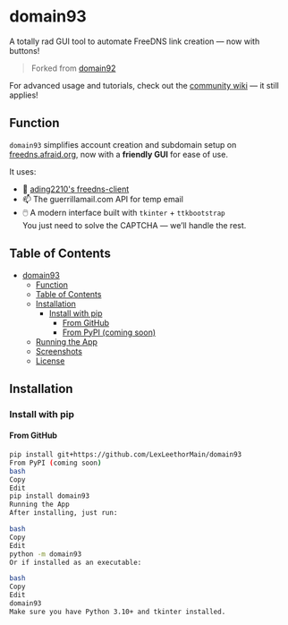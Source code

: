 # domain93

A totally rad GUI tool to automate FreeDNS link creation — now with buttons!  
> Forked from [domain92](https://github.com/sebastian-92/domain92)

For advanced usage and tutorials, check out the [community wiki](https://github.com/sebastian-92/domain92/wiki) — it still applies!

## Function

`domain93` simplifies account creation and subdomain setup on [freedns.afraid.org](https://freedns.afraid.org), now with a **friendly GUI** for ease of use.

It uses:
- 🧠 [ading2210's freedns-client](https://github.com/ading2210/freedns-client)
- 📫 The guerrillamail.com API for temp email
- 🖱️ A modern interface built with `tkinter` + `ttkbootstrap`  
You just need to solve the CAPTCHA — we’ll handle the rest.

## Table of Contents

- [domain93](#domain93)
  - [Function](#function)
  - [Table of Contents](#table-of-contents)
  - [Installation](#installation)
    - [Install with pip](#install-with-pip)
      - [From GitHub](#from-github)
      - [From PyPI (coming soon)](#from-pypi-coming-soon)
  - [Running the App](#running-the-app)
  - [Screenshots](#screenshots)
  - [License](#license)

## Installation

### Install with pip

#### From GitHub

```bash
pip install git+https://github.com/LexLeethorMain/domain93
From PyPI (coming soon)
bash
Copy
Edit
pip install domain93
Running the App
After installing, just run:

bash
Copy
Edit
python -m domain93
Or if installed as an executable:

bash
Copy
Edit
domain93
Make sure you have Python 3.10+ and tkinter installed.
